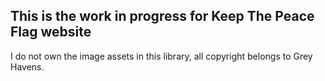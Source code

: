 <h2> This is the work in progress for Keep The Peace Flag website </h2>

I do not own the image assets in this library, all copyright belongs to Grey Havens.
